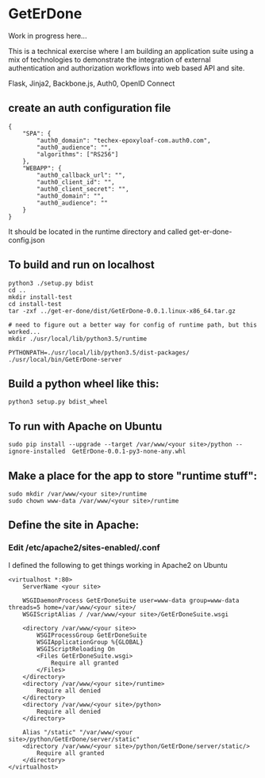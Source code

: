 # GetErDone

Work in progress here...

This is a technical exercise where I am building an application suite using a
mix of technologies to demonstrate the integration of external authentication
and authorization workflows into web based API and site.

Flask, Jinja2, Backbone.js, Auth0, OpenID Connect


## create an auth configuration file

```
{
    "SPA": {
        "auth0_domain": "techex-epoxyloaf-com.auth0.com",
        "auth0_audience": "",
        "algorithms": ["RS256"]
    },
    "WEBAPP": {
        "auth0_callback_url": "",
        "auth0_client_id": "",
        "auth0_client_secret": "",
        "auth0_domain": "",
        "auth0_audience": ""
    }
}
```

It should be located in the runtime directory and called get-er-done-config.json


## To build and run on localhost

```
python3 ./setup.py bdist
cd ..
mkdir install-test
cd install-test
tar -zxf ../get-er-done/dist/GetErDone-0.0.1.linux-x86_64.tar.gz

# need to figure out a better way for config of runtime path, but this worked...
mkdir ./usr/local/lib/python3.5/runtime

PYTHONPATH=./usr/local/lib/python3.5/dist-packages/ ./usr/local/bin/GetErDone-server 
```



## Build a python wheel like this:

```
python3 setup.py bdist_wheel
```


## **To run with Apache on Ubuntu**

```
sudo pip install --upgrade --target /var/www/<your site>/python --ignore-installed  GetErDone-0.0.1-py3-none-any.whl
```


## Make a place for the app to store "runtime stuff":
```
sudo mkdir /var/www/<your site>/runtime
sudo chown www-data /var/www/<your site>/runtime
```


## Define the site in Apache:

### Edit /etc/apache2/sites-enabled/<your site>.conf 

I defined the following to get things working in Apache2 on Ubuntu

```
<virtualhost *:80>
    ServerName <your site>

    WSGIDaemonProcess GetErDoneSuite user=www-data group=www-data threads=5 home=/var/www/<your site>/
    WSGIScriptAlias / /var/www/<your site>/GetErDoneSuite.wsgi

    <directory /var/www/<your site>>
        WSGIProcessGroup GetErDoneSuite
        WSGIApplicationGroup %{GLOBAL}
        WSGIScriptReloading On
        <Files GetErDoneSuite.wsgi>
            Require all granted
        </Files>
    </directory>
    <directory /var/www/<your site>/runtime>
        Require all denied
    </directory>
    <directory /var/www/<your site>/python>
        Require all denied
    </directory>

    Alias "/static" "/var/www/<your site>/python/GetErDone/server/static"
    <directory /var/www/<your site>/python/GetErDone/server/static/>
        Require all granted
    </directory>
</virtualhost>
```
